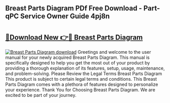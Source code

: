 ## Breast Parts Diagram PDf Free Download - Part-qPC Service Owner Guide 4pj8n

# <h2><a href="http://dfmjwba.blite.top/?on=Breast+Parts+Diagram">🔗Download New 👉🔴 Breast Parts Diagram</a></h2>

[![Breast Parts Diagram download](https://i.imgur.com/lujVjoI.png)](http://dfmjwba.blite.top/?on=Breast+Parts+Diagram)
Greetings and welcome to the user manual for your newly acquired Breast Parts Diagram. This manual is specifically designed to help you get the most out of your product by providing a thorough explanation of its features, setup, usage, maintenance, and problem-solving. Please Review the Legal Terms Breast Parts Diagram This product is subject to certain legal terms and conditions. This Breast Parts Diagram comes with a plethora of features designed to personalize your experience. Thank You for Choosing Breast Parts Diagram. We are excited to be part of your journey.
